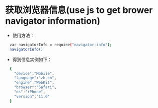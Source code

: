 # 获取浏览器信息(use js to get brower navigator information)

- 使用方法：
```sh
  var navigatorInfo = require("navigator-info");
  navigatorInfo()
```

- 得到信息实例如下：

```sh
  {
    "device":"Mobile",
    "language":"zh-cn",
    "engine":"WebKit",
    "browser":"Safari",
    "os":"iPhone",
    "version":"11.0"
  }
```

